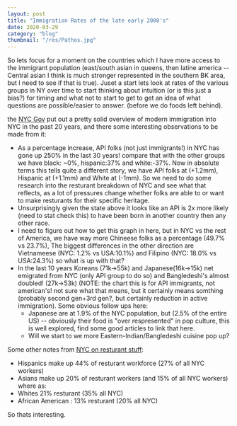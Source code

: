 ```yaml
---
layout: post
title: "Immigration Rates of the late early 2000's"
date: 2020-03-29
category: "blog"
thumbnail: "/res/Pathos.jpg"
---
```

So lets focus for a moment on the countries which I have more access to the immigrant population (east/south asian in queens, then latine america -- Central asian I think is much stronger represented in the southern BK area, but I need to see if that is true).  Juset a start lets look at rates of the various groups in NY over time to start thinking about intuition (or is this just a bias?)  for timing and what not to start to get to get an idea of what questions are possible/easier to answer.  (before we do foods left behind).

the [NYC Gov](https://www.nyc.gov/assets/immigrants/downloads/pdf/Fact-Sheet-NYCs-API-Immigrant-Population.pdf) put out a pretty solid overview of modern immigration into NYC in the past 20 years, and there some interesting observations to be made from it:
 - As a percentage increase, API folks (not just immigrants!) in NYC has gone up 250% in the last 30 years! compare that with the other groups we have black: ~0%, hispanic:37% and white:-37%.  Now in absolute terms this tells quite a different story, we have API folks at (+1.2mm), Hispanic at (+1.1mm) and White at (-1mm).  So we need to do some research into the resturant breakdown of NYC and see what that reflects, as a lot of pressures change whether folks are able to or want to make resturants for their specific heritage.
 - Unsurprisingly given the state above it looks like an API is 2x more likely (need to stat check this) to have been born in another country then any other race.
 - I need to figure out how to get this graph in here, but in NYC vs the rest of America, we have way more Chineese folks as a percentage (49.7% vs 23.7%), The biggest differences in the other direction are Vietnameese (NYC: 1.2% vs USA:10.1%) and Filipino (NYC: 18.0% vs USA:24.3%) so what is up with that?
 - In the last 10 years Koreans (71k->55k) and Japanese(16k->15k) net emigrated from NYC (only API group to do so) and Bangledeshi's almost doubled! (27k->53k) (NOTE: the chart this is for API immigrants, not american's! not sure what that means, but it certainly means somthing (probably second gen+3rd gen?, but certainly  reduction in active immigration).  Some obvious follow ups here:
   - Japanese are at 1.9% of the NYC population, but (2.5% of the entire US) -- obviously their food is "over respresented" in pop culture, this is well explored, find some good articles to link that here.
   - Will we start to we more Eastern-Indian/Bangledeshi cuisine pop up?

Some other notes from [NYC on resturant stuff](https://www.osc.state.ny.us/files/reports/osdc/pdf/nyc-restaurant-industry-final.pdf):
 - Hispanics make up 44% of resturant workforce (27% of all NYC workers)
 - Asians make up 20% of resturant workers (and 15% of all NYC workers)
 where as:
 - Whites 21% resturant (35% all NYC)
 - African American : 13% resturant (20% all NYC)

So thats interesting.
